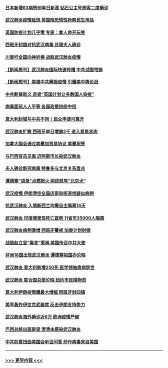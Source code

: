 #### [日本新增63病例创单日新高 钻石公主号旅客二度确诊](../pages/prog202/a102800002.md?t=03151302) 
#### [武汉肺炎疫情延烧 英国陷恐慌性抢购民生用品](../pages/prog202/a102799980.md?t=03151302) 
#### [英国防疫计划几乎零 专家：拿人命开玩笑](../pages/prog202/a102799943.md?t=03151302) 
#### [西班牙封国对抗武汉病毒 总理夫人确诊](../pages/prog202/a102799930.md?t=03151302) 
#### [川普吁全国向神祈祷 战胜武汉肺炎疫情](../pages/prog202/a102799906.md?t=03151302) 
#### [【新闻周刊】武汉肺炎国际快速传播 中共试图甩锅](../pages/prog202/a102799845.md?t=03151302) 
#### [【新闻周刊】美揭中共瞒报疫情  引爆美中舆论战](../pages/prog202/a102799836.md?t=03151302) 
#### [中共断章取义 造谣“英国计划让多数国人染疫”](../pages/prog202/a102799810.md?t=03151302) 
#### [病毒面前人人平等 各国政要纷纷中招](../pages/prog202/a102799720.md?t=03151302) 
#### [意大利封城与中共不同！民众申请可离开](../pages/prog202/a102799706.md?t=03151302) 
#### [武汉肺炎扩散 西班牙单日增逾2千 进入紧急状态](../pages/prog202/a102799649.md?t=03151302) 
#### [加拿大国会通过美墨加贸易协议  美墨祝贺](../pages/prog202/a102799636.md?t=03151302) 
#### [与巴西官员见面 迈阿密市长染武汉肺炎](../pages/prog202/a102799484.md?t=03151302) 
#### [夫人确诊新冠病毒 特鲁多与北京关系盘点](../pages/prog202/a102799474.md?t=03151302) 
#### [谭德塞“语录”点燃怒火 网民怒骂“北京犬”](../pages/prog202/a102799480.md?t=03151302) 
#### [武汉疫情 伊朗清空全国店家和街道找疑似病例](../pages/prog202/a102799451.md?t=03151302) 
#### [抗武汉肺炎 入境新西兰均需自主隔离14天](../pages/prog202/a102799406.md?t=03151302) 
#### [武汉肺炎 印度德里现死亡首例 11省市35000人隔离](../pages/prog202/a102799379.md?t=03151302) 
#### [武汉肺炎病例激增 西班牙警戒 加泰计划封锁](../pages/prog202/a102799338.md?t=03151302) 
#### [战狼赵立坚“毒言”惹祸 美国传召中共大使](../pages/prog202/a102799314.md?t=03151302) 
#### [非洲18国出现武汉肺炎 谭德塞祖国亦沦陷](../pages/prog202/a102799302.md?t=03151302) 
#### [武汉肺炎 意大利新增250死 医学领袖患病辞世](../pages/prog202/a102799253.md?t=03151302) 
#### [武汉肺炎 联合国总部沦陷 纽约市民囤物资](../pages/prog202/a102799239.md?t=03151302) 
#### [意大利伊朗疫情爆最大增幅 西班牙封四镇](../pages/prog202/a102798969.md?t=03151302) 
#### [美军轰炸伊拉克武器库 反击伊朗支持势力](../pages/prog202/a102799127.md?t=03151302) 
#### [武汉肺炎海外确诊近6万 欧洲疫情严峻](../pages/prog202/a102799147.md?t=03151302) 
#### [巴西总统出面辟谣  澄清未感染武汉肺炎](../pages/prog202/a102799066.md?t=03151302) 
#### [中共刻意扭曲美国会听证问答 炒作病毒来自美国](../pages/prog202/a102799022.md?t=03151302) 

----
#### [ >>> 更早内容 <<< ](../indexes/prog202-earlier.md)
